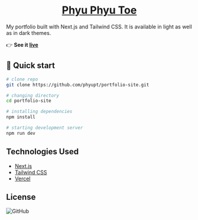<a href="https://sneharatnani.netlify.app/"><h1 align="center">Phyu Phyu Toe</h1></a>

<!--![portfolio site](./public/img/portfolio.png)*/-->

My portfolio built with Next.js and Tailwind CSS. It is available in light as well as in dark themes.

:point_right: **See it [live](https://sneharatnani.vercel.app/)**

## :rocket: Quick start

```bash
# clone repo
git clone https://github.com/phyupt/portfolio-site.git

# changing directory
cd portfolio-site

# installing dependencies
npm install

# starting development server
npm run dev
```

## Technologies Used

- [Next.js](https://nextjs.org/)
- [Tailwind CSS](https://tailwindcss.com/)
- [Vercel](https://vercel.com/)

## License

![GitHub](https://img.shields.io/github/license/sneharatnani/portfolio-site?style=plastic)
